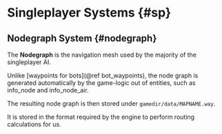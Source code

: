 # Singleplayer Systems {#sp}

## Nodegraph System {#nodegraph}

The **Nodegraph** is the navigation mesh used by the majority of the singleplayer AI.

Unlike [waypoints for bots](@ref bot_waypoints), the node graph is generated automatically by the game-logic out of entities, such as info_node and info_node_air.

The resulting node graph is then stored under `gamedir/data/MAPNAME.way`.

It is stored in the format required by the engine to perform routing calculations for us.
